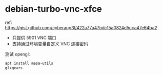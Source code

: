 # debian-turbo-vnc-xfce

ref: https://gist.github.com/cyberang3l/422a77a47bdc15a0824d5cca47e64ba2

- 只提供 5901 VNC 端口
- 支持通过环境变量自定义 VNC 连接密码

测试 opengl:

```sh
apt install mesa-utils
glxgears
```